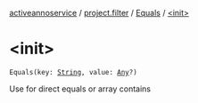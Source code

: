 [activeannoservice](../../index.md) / [project.filter](../index.md) / [Equals](index.md) / [&lt;init&gt;](./-init-.md)

# &lt;init&gt;

`Equals(key: `[`String`](https://kotlinlang.org/api/latest/jvm/stdlib/kotlin/-string/index.html)`, value: `[`Any`](https://kotlinlang.org/api/latest/jvm/stdlib/kotlin/-any/index.html)`?)`

Use for direct equals or array contains


